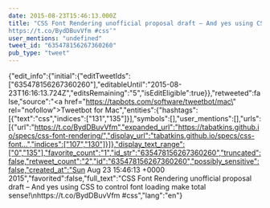 ```yaml
---
date: 2015-08-23T15:46:13.000Z
title: "CSS Font Rendering unofficial proposal draft – And yes using CSS to control font loading make total sense!
https://t.co/BydDBuvVfm #css″"
user_mentions: "undefined"
tweet_id: "635478156267360260"
pub_type: "tweet"
---
```

{"edit_info":{"initial":{"editTweetIds":["635478156267360260"],"editableUntil":"2015-08-23T16:16:13.724Z","editsRemaining":"5","isEditEligible":true}},"retweeted":false,"source":"<a href=\"https://tapbots.com/software/tweetbot/mac\" rel=\"nofollow\">Tweetbot for Mac</a>","entities":{"hashtags":[{"text":"css","indices":["131","135"]}],"symbols":[],"user_mentions":[],"urls":[{"url":"https://t.co/BydDBuvVfm","expanded_url":"https://tabatkins.github.io/specs/css-font-rendering/","display_url":"tabatkins.github.io/specs/css-font…","indices":["107","130"]}]},"display_text_range":["0","135"],"favorite_count":"1","id_str":"635478156267360260","truncated":false,"retweet_count":"2","id":"635478156267360260","possibly_sensitive":false,"created_at":"Sun Aug 23 15:46:13 +0000 2015","favorited":false,"full_text":"CSS Font Rendering unofficial proposal draft – And yes using CSS to control font loading make total sense!\nhttps://t.co/BydDBuvVfm #css","lang":"en"}
